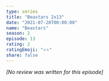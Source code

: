 ```yaml
---
type: series
title: "Beastars 2x13"
date: "2021-07-28T00:00:00"
name: "Beastars"
season: 2
episode: 13
rating: 2
ratingEmoji: "⭐️⭐️"
share: false
---
```


_[No review was written for this episode]_
